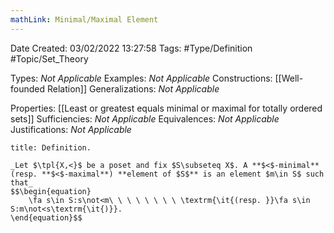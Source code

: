 ```yaml
---
mathLink: Minimal/Maximal Element
---
```



<div class="topSpace"></div>

Date Created: 03/02/2022 13:27:58
Tags: #Type/Definition #Topic/Set_Theory

Types: _Not Applicable_
Examples: _Not Applicable_
Constructions: [[Well-founded Relation]]
Generalizations: _Not Applicable_

Properties: [[Least or greatest equals minimal or maximal for totally ordered sets]]
Sufficiencies: _Not Applicable_
Equivalences: _Not Applicable_
Justifications: _Not Applicable_

``` ad-Definition
title: Definition.

_Let $\tpl{X,<}$ be a poset and fix $S\subseteq X$. A **$<$-minimal** (resp. **$<$-maximal**) **element of $S$** is an element $m\in S$ such that_
$$\begin{equation}
    \fa s\in S:s\not<m\ \ \ \ \ \ \ \ \textrm{\it{(resp. }}\fa s\in S:m\not<s\textrm{\it{)}}.
\end{equation}$$

```
